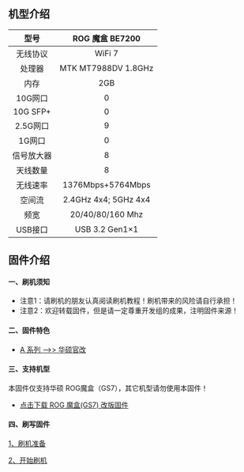 ## 机型介绍

| 型号 | ROG 魔盒 BE7200 |
|:--:|:--:|
| 无线协议 | WiFi 7 | 
| 处理器 | MTK MT7988DV 1.8GHz | 
| 内存 | 2GB | 
| 10G网口 | 0 | 
| 10G SFP+ | 0 | 
| 2.5G网口 | 9 | 
| 1G网口 | 0 | 
| 信号放大器 | 8 | 
| 天线数量 | 8 | 
| 无线速率 | 1376Mbps+5764Mbps | 
| 空间流 | 2.4GHz 4x4; 5GHz 4x4 | 
| 频宽 | 20/40/80/160 Mhz | 
| USB接口 | USB 3.2 Gen1×1 | 

## 固件介绍
#### 一、刷机须知
* 注意1：请刷机的朋友认真阅读刷机教程！刷机带来的风险请自行承担！
* 注意2：欢迎转载固件，但是请一定尊重开发组的成果，注明固件来源！

#### 二、固件特色
* [A 系列 ——>> 华硕官改](/zh/guide/asus/firmware-a.md)

#### 三、支持机型
本固件仅支持华硕 ROG魔盒（GS7），其它机型请勿使用本固件！

* [点击下载 ROG 魔盒(GS7) 改版固件](https://www.asusgo.com/firmware/download?devicename=gs7&firmware=asus_official)

#### 四、刷写固件

[1、刷机准备](/zh/guide/asus/flash/flash_prepare.html) 

[2、开始刷机](/zh/guide/asus/flash/flash_start.html) 